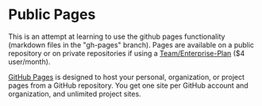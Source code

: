# Public Pages

This is an attempt at learning to use the github pages functionality (markdown files in the "gh-pages" branch).  Pages are available on a public repository or on private repositories if using a [Team/Enterprise-Plan](https://github.com/pricing) ($4 user/month).

[GitHub Pages](https://pages.github.com) is designed to host your personal, organization, or project pages from a GitHub repository.
You get one site per GitHub account and organization, and unlimited project sites.
